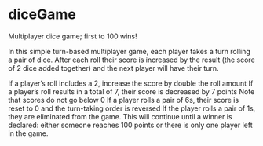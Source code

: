 # diceGame
Multiplayer dice game; first to 100 wins!

In this simple turn-based multiplayer game, each player takes a turn rolling a pair of dice. After each roll their score is increased by the result (the score of 2 dice added together) and the next player will have their turn.

If a player’s roll includes a 2, increase the score by double the roll amount
If a player’s roll results in a total of 7, their score is decreased by 7 points
Note that scores do not go below 0
If a player rolls a pair of 6s, their score is reset to 0 and the turn-taking order is reversed
If the player rolls a pair of 1s, they are eliminated from the game.
This will continue until a winner is declared: either someone reaches 100 points or there is only one player left in the game.
